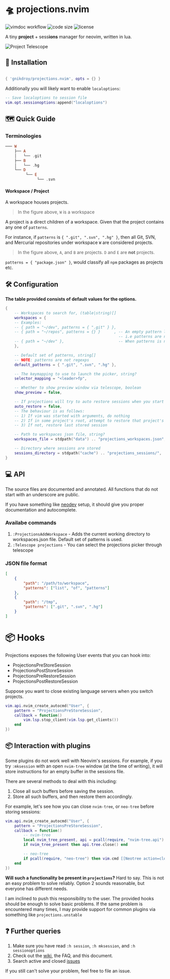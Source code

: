 # 🛸 projections.nvim

<!-- panvimdoc-ignore-start -->

![vimdoc workflow](https://img.shields.io/github/actions/workflow/status/gnikdroy/projections.nvim/gendocs.yml?branch=main)
![code size](https://img.shields.io/github/languages/code-size/gnikdroy/projections.nvim?style=flat-square)
![license](https://img.shields.io/github/license/gnikdroy/projections.nvim?style=flat-square)

<!-- panvimdoc-ignore-end -->

A tiny **project** + sess**ions** manager for neovim, written in lua.

<!-- panvimdoc-ignore-start -->

![Project Telescope](https://user-images.githubusercontent.com/30725674/249766947-e2fa995c-c860-423b-a775-9a55ac7d6256.png)

<!-- panvimdoc-ignore-end -->

## 🔌 Installation

```lua

{ 'gnikdroy/projections.nvim', opts = {} }

```

Additionally you will likely want to enable `localoptions`:

```lua
-- Save localoptions to session file
vim.opt.sessionoptions:append("localoptions")
```

## 🗺️ Quick Guide

### Terminologies

```haskell
─── W
    ├── A
    │   └── .git
    ├── B
    │   └── .hg
    └── D
         └── E
              └── .svn
```
#### Workspace / Project

A workspace houses projects.

> In the figure above, `W` is a workspace

A project is a direct children of a workspace.
Given that the project contains any one of `patterns`.

For instance, if `patterns` is `{ ".git", ".svn", ".hg" }`, then all Git, SVN,
and Mercurial repositories under workspace `W` are considered projects.

> In the figure above, `A`, and `B` are projects. `D` and `E` are **not** projects.

`patterns = { "package.json" }`, would classify all `npm` packages as projects etc.


## 🛠️ Configuration

**The table provided consists of default values for the options.**


```lua
{ 
    -- Workspaces to search for, (table|string)[]
    workspaces = {
    -- Examples:
    -- { path = "~/dev", patterns = { ".git" } },
    -- { path = "~/repos", patterns = {} }      , -- An empty pattern list indicates that all subdirectories are projects
                                                  -- i.e patterns are not considered
    -- { path = "~/dev" },                        -- When patterns is not provided, default patterns is used (specified below)
    },

    -- Default set of patterns, string[]
    -- NOTE: patterns are not regexps
    default_patterns = { ".git", ".svn", ".hg" },

    -- The keymapping to use to launch the picker, string?
    selector_mapping = "<leader>fp",

    -- Whether to show preview window via telescope, boolean
    show_preview = false,

    -- If projections will try to auto restore sessions when you start neovim, boolean
    auto_restore = false,
    -- The behaviour is as follows:
    -- 1) If vim was started with arguments, do nothing
    -- 2) If in some project's root, attempt to restore that project's session
    -- 3) If not, restore last stored session

    -- Path to workspaces json file, string?
    workspaces_file = stdpath("data") .. "projections_workspaces.json",

    -- Directory where sessions are stored
    sessions_directory = stdpath("cache") .. "projections_sessions/",
}
```

## 💻 API

The source files are documented and annotated.
All functions that do not start with an underscore are public.

If you have something like [neodev](https://github.com/folke/neodev.nvim) setup, it should give you proper documentation and autocomplete.

### Availabe commands

1. `:ProjectionsAddWorkspace` - Adds the current working directory to workspaces.json file. Default set of patterns is used.
1. `:Telescope projections`   - You can select the projections picker through telescope


### JSON file format

```json
[
    {
        "path": "/path/to/workspace",
        "patterns": ["list", "of", "patterns"]
    },
    {
        "path": "/tmp",
        "patterns": [".git", ".svn", ".hg"]
    }
]
```
# 📦 Hooks

Projections exposes the following User events that you can hook into:

- ProjectionsPreStoreSession
- ProjectionsPostStoreSession
- ProjectionsPreRestoreSession
- ProjectionsPostRestoreSession

Suppose you want to close existing language servers when you switch projects.

```lua
vim.api.nvim_create_autocmd("User", {
    pattern = "ProjectionsPreStoreSession",
    callback = function()
        vim.lsp.stop_client(vim.lsp.get_clients())
    end
})
```

## 📦 Interaction with plugins

Some plugins do not work well with Neovim's sessions. For example, if you try `:mksession` with an open
`nvim-tree` window (at the time of writing), it will store instructions for an empty buffer in the sessions file.

There are several methods to deal with this including:

1. Close all such buffers before saving the session.
2. Store all such buffers, and then restore them accordingly.

For example, let's see how you can close `nvim-tree`, or `neo-tree` before storing sessions:

```lua
vim.api.nvim_create_autocmd("User", {
    pattern = "ProjectionsPreStoreSession",
    callback = function()
        -- nvim-tree
        local nvim_tree_present, api = pcall(require, "nvim-tree.api")
        if nvim_tree_present then api.tree.close() end

        -- neo-tree
        if pcall(require, "neo-tree") then vim.cmd [[Neotree action=close]] end
    end
})
```

**Will such a functionality be present in `projections`?** Hard to say. This is not an easy problem to solve reliably.
Option 2 sounds reasonable, but everyone has different needs.

I am inclined to push this responsibility to the user. The provided hooks should be enough to solve basic problems.
If the same problem is encountered many times, I may provide support for common plugins via something like `projections.unstable`

## ❓ Further queries

1. Make sure you have read `:h session`, `:h mksession`, and `:h sessionoptions`
2. Check out the [wiki](https://github.com/GnikDroy/projections.nvim/wiki), the FAQ, and this document.
2. Search active and closed [issues](https://github.com/GnikDroy/projections.nvim/issues?q=is%3Aissue)

If you still can't solve your problem, feel free to file an issue.
